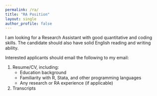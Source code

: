 ```yaml
---
permalink: /ra/
title: "RA Position"
layout: single
author_profile: false
---
```


I am looking for a Research Assistant with good quantitative and coding skills. The candidate should also have solid English reading and writing ability.

Interested applicants should email the following to my email:
1. Resume/CV, including:
    * Education background
    * Familiarity with R, Stata, and other programming languages
    * Any research or RA experience (if applicable)
2. Transcripts    